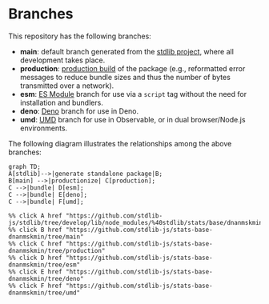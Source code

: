 <!--

@license Apache-2.0

Copyright (c) 2022 The Stdlib Authors.

Licensed under the Apache License, Version 2.0 (the "License");
you may not use this file except in compliance with the License.
You may obtain a copy of the License at

    http://www.apache.org/licenses/LICENSE-2.0

Unless required by applicable law or agreed to in writing, software
distributed under the License is distributed on an "AS IS" BASIS,
WITHOUT WARRANTIES OR CONDITIONS OF ANY KIND, either express or implied.
See the License for the specific language governing permissions and
limitations under the License.

-->

# Branches

This repository has the following branches:

-   **main**: default branch generated from the [stdlib project][stdlib-url], where all development takes place.
-   **production**: [production build][production-url] of the package (e.g., reformatted error messages to reduce bundle sizes and thus the number of bytes transmitted over a network).
-   **esm**: [ES Module][esm-url] branch for use via a `script` tag without the need for installation and bundlers.
-   **deno**: [Deno][deno-url] branch for use in Deno.
-   **umd**: [UMD][umd-url] branch for use in Observable, or in dual browser/Node.js environments.

The following diagram illustrates the relationships among the above branches:

```mermaid
graph TD;
A[stdlib]-->|generate standalone package|B;
B[main] -->|productionize| C[production];
C -->|bundle| D[esm];
C -->|bundle| E[deno];
C -->|bundle| F[umd];

%% click A href "https://github.com/stdlib-js/stdlib/tree/develop/lib/node_modules/%40stdlib/stats/base/dnanmskmin"
%% click B href "https://github.com/stdlib-js/stats-base-dnanmskmin/tree/main"
%% click C href "https://github.com/stdlib-js/stats-base-dnanmskmin/tree/production"
%% click D href "https://github.com/stdlib-js/stats-base-dnanmskmin/tree/esm"
%% click E href "https://github.com/stdlib-js/stats-base-dnanmskmin/tree/deno"
%% click F href "https://github.com/stdlib-js/stats-base-dnanmskmin/tree/umd"
```

[stdlib-url]: https://github.com/stdlib-js/stdlib/tree/develop/lib/node_modules/%40stdlib/stats/base/dnanmskmin
[production-url]: https://github.com/stdlib-js/stats-base-dnanmskmin/tree/production
[deno-url]: https://github.com/stdlib-js/stats-base-dnanmskmin/tree/deno
[umd-url]: https://github.com/stdlib-js/stats-base-dnanmskmin/tree/umd
[esm-url]: https://github.com/stdlib-js/stats-base-dnanmskmin/tree/esm